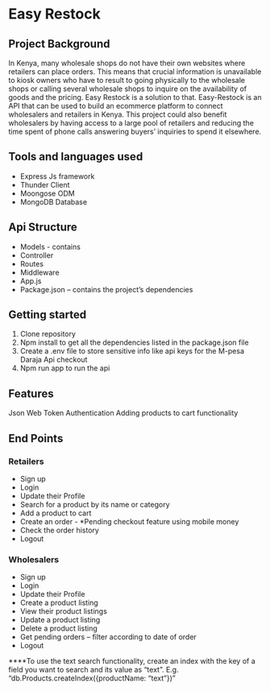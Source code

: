 # Easy Restock
## Project Background
In Kenya, many wholesale shops do not have their own websites where retailers can place orders. This means that crucial information is unavailable to kiosk owners who have to result to going physically to the wholesale shops or calling several wholesale shops to inquire on the availability of goods and the pricing.
Easy Restock is a solution to that. Easy-Restock is an API that can be used to build an ecommerce platform to connect wholesalers and retailers in Kenya. 
This project could also benefit wholesalers by having access to a large pool of retailers and reducing the time spent of phone calls answering buyers’ inquiries to spend it elsewhere. 

## Tools and languages used
  -	Express Js framework
  -	Thunder Client
  -	Moongose ODM
  -	MongoDB Database

## Api Structure
  -	Models - contains
  -	Controller
  -	Routes
  -	Middleware
  -	App.js
  -	Package.json – contains the project’s dependencies


## Getting started
1.	Clone repository
2.	Npm install to get all the dependencies listed in the package.json file
3.	Create a .env file to store sensitive info like api keys for the M-pesa Daraja Api checkout
4.	Npm run app to run the api


## Features
Json Web Token Authentication
Adding products to cart functionality




## End Points
### Retailers
  -	Sign up
  -	Login
  -	Update their Profile
  -	Search for a product by its name or category
  -	Add a product to cart
  - Create an order - *Pending checkout feature using mobile money
  -	Check the order history
  -	Logout


### Wholesalers
  -	Sign up
  -	Login
  -	Update their Profile
  -	Create a product listing
  -	View their product listings
  -	Update a product listing
  -	Delete a product listing
  -	Get pending orders – filter according to date of order
  -	Logout


****To use the text search functionality, create an index with the key of a field you want to search and its value as “text”. E.g.   “db.Products.createIndex({productName: “text”})”
